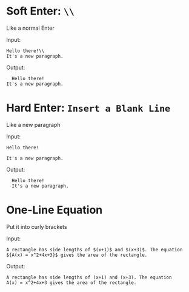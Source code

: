 # Soft Enter: ```\\```
  Like a normal Enter
  
  Input:
  ```
  Hello there!\\
  It's a new paragraph.
  ```
  Output: 
  ```
    Hello there!
  It's a new paragraph.
  ```
  
# Hard Enter: ```Insert a Blank Line```
  Like a new paragraph
  
  Input:
  ```
  Hello there!
 
  It's a new paragraph.
  ```
  Output: 
  ```
    Hello there!
    It's a new paragraph.
  ```
  
  # One-Line Equation
  Put it into curly brackets 
  
  Input:
  ```
  A rectangle has side lengths of $(x+1)$ and $(x+3)$. The equation ${A(x) = x^2+4x+3}$ gives the area of the rectangle.
  ```
  Output:
  ```
  A rectangle has side lengths of (x+1) and (x+3). The equation 
  A(x) = x^2+4x+3 gives the area of the rectangle.
  ```
